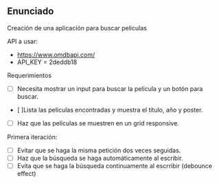 ## Enunciado

Creación de una aplicación para buscar peliculas

API a usar:

- https://www.omdbapi.com/
- API_KEY = 2deddb18

Requerimientos

- [ ] Necesita mostrar un input para buscar la película y un botón para buscar.
- [ ]Lista las películas encontradas y muestra el título, año y poster.
- [ ] Haz que las películas se muestren en un grid responsive.

Primera iteración:

- [ ] Evitar que se haga la misma petición dos veces seguidas.
- [ ] Haz que la búsqueda se haga automáticamente al escribir.
- [ ] Evita que se haga la búsqueda continuamente al escrribir (debounce effect)

